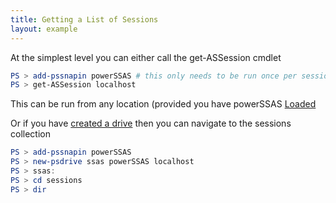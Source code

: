 ```yaml
---
title: Getting a List of Sessions
layout: example
---
```

At the simplest level you can either call the get-ASSession cmdlet

```powershell
PS > add-pssnapin powerSSAS # this only needs to be run once per session
PS > get-ASSession localhost 
```

This can be run from any location (provided you have powerSSAS [Loaded](Adding-the-powerSSAS-snapin)

Or if you have [created a drive](Creating-a-drive) then you can navigate to the sessions collection

```powershell
PS > add-pssnapin powerSSAS
PS > new-psdrive ssas powerSSAS localhost
PS > ssas:
PS > cd sessions
PS > dir
```

